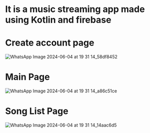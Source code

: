 # It is a music streaming app made using Kotlin and firebase

# Create account page
![WhatsApp Image 2024-06-04 at 19 31 14_58df8452](https://github.com/Abhay2004Kumar/Music_Streamer_App/assets/119209682/39f8d075-9693-489d-bea2-bd2861c7404d)

# Main Page
![WhatsApp Image 2024-06-04 at 19 31 14_a86c51ce](https://github.com/Abhay2004Kumar/Music_Streamer_App/assets/119209682/ec47d812-2416-4f6b-a2ec-42f4e6c8ec86)

# Song List Page
 ![WhatsApp Image 2024-06-04 at 19 31 14_14aac6d5](https://github.com/Abhay2004Kumar/Music_Streamer_App/assets/119209682/c30d5a3f-3fbd-4f0f-aeaf-954e31577779)
